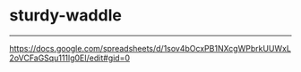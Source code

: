 # sturdy-waddle
---
https://docs.google.com/spreadsheets/d/1sov4bOcxPB1NXcgWPbrkUUWxL2oVCFaGSqu111lg0EI/edit#gid=0
